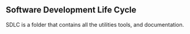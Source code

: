 ## Software Development Life Cycle

SDLC is a folder that contains all the utilities tools, and documentation.